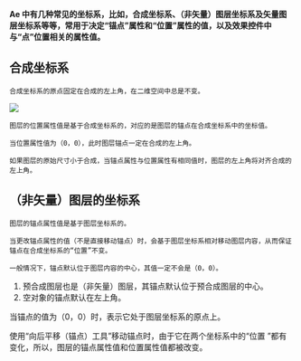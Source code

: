 **Ae 中有几种常见的坐标系，比如，合成坐标系、（非矢量）图层坐标系及矢量图层坐标系等等，常用于决定“锚点”属性和“位置”属性的值，以及效果控件中与“点”位置相关的属性值。**  

## 合成坐标系

`合成坐标系的原点固定在合成的左上角，在二维空间中总是不变。`

![](https://img-blog.csdnimg.cn/img_convert/0e798b09c9f6be329cb4880ad1b8fbac.png)

```
图层的位置属性值是基于合成坐标系的，对应的是图层的锚点在合成坐标系中的坐标值。

当位置属性值为（0，0），此时图层锚点一定在合成的左上角。

如果图层的原始尺寸小于合成，当锚点属性与位置属性有相同值时，图层的左上角将对齐合成的左上角。
```

## （非矢量）图层的坐标系

```
图层的锚点属性值是基于图层坐标系的。

当更改锚点属性的值（不是直接移动锚点）时，会基于图层坐标系相对移动图层内容，从而保证锚点在合成坐标系的“位置”不变。

一般情况下，锚点默认位于图层内容的中心，其值一定不会是（0，0）。
```

1. 预合成图层也是（非矢量）图层，其锚点默认位于预合成图层的中心。
2. 空对象的锚点默认在左上角。

当锚点的值为（0，0）时，表示它处于图层坐标系的原点上。

使用“向后平移（锚点）工具”移动锚点时，由于它在两个坐标系中的“位置 ”都有变化，所以，图层的锚点属性值和位置属性值都被改变。
